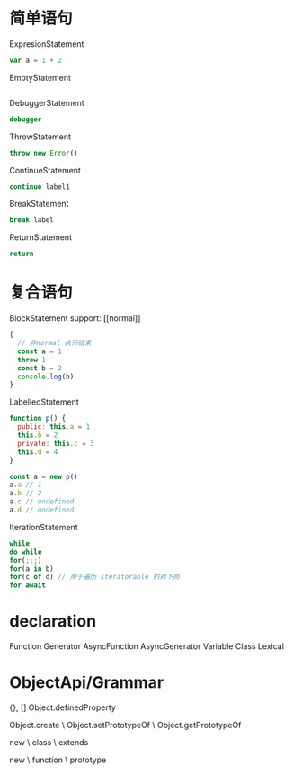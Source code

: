 # 简单语句

ExpresionStatement

```js
var a = 1 + 2
```

EmptyStatement

```js
```

DebuggerStatement

```js
debugger
```

ThrowStatement

```js
throw new Error()
```

ContinueStatement

```js
continue label1
```

BreakStatement

```js
break label
```

ReturnStatement

```js
return
```

# 复合语句

BlockStatement
support: [[normal]]

```js
{
  // 非normal 执行结束
  const a = 1
  throw 1
  const b = 2
  console.log(b)
}
```

LabelledStatement

```js
function p() {
  public: this.a = 1
  this.b = 2
  private: this.c = 3
  this.d = 4
}

const a = new p()
a.a // 1
a.b // 2
a.c // undefined
a.d // undefined
```

IterationStatement

```js
while
do while
for(;;;)
for(a in b)
for(c of d) // 用于遍历 iteratorable 的对下岗
for await
```

# declaration

Function
Generator
AsyncFunction
AsyncGenerator
Variable
Class
Lexical

# ObjectApi/Grammar

{}, [] Object.definedProperty

Object.create \ Object.setPrototypeOf \ Object.getPrototypeOf

new \ class \ extends

new \ function \ prototype
